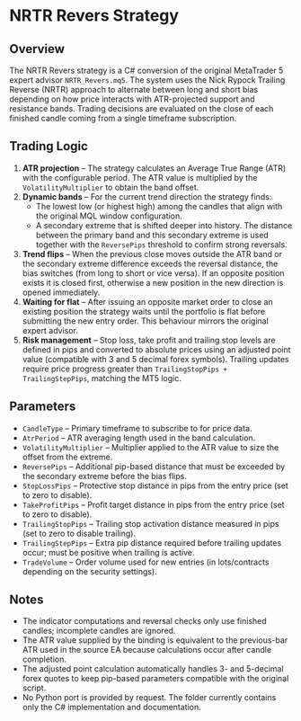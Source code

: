 # NRTR Revers Strategy

## Overview

The NRTR Revers strategy is a C# conversion of the original MetaTrader 5 expert advisor `NRTR_Revers.mq5`. The system uses the Nick Rypock Trailing Reverse (NRTR) approach to alternate between long and short bias depending on how price interacts with ATR-projected support and resistance bands. Trading decisions are evaluated on the close of each finished candle coming from a single timeframe subscription.

## Trading Logic

1. **ATR projection** – The strategy calculates an Average True Range (ATR) with the configurable period. The ATR value is multiplied by the `VolatilityMultiplier` to obtain the band offset.
2. **Dynamic bands** – For the current trend direction the strategy finds:
   - The lowest low (or highest high) among the candles that align with the original MQL window configuration.
   - A secondary extreme that is shifted deeper into history. The distance between the primary band and this secondary extreme is used together with the `ReversePips` threshold to confirm strong reversals.
3. **Trend flips** – When the previous close moves outside the ATR band or the secondary extreme difference exceeds the reversal distance, the bias switches (from long to short or vice versa). If an opposite position exists it is closed first, otherwise a new position in the new direction is opened immediately.
4. **Waiting for flat** – After issuing an opposite market order to close an existing position the strategy waits until the portfolio is flat before submitting the new entry order. This behaviour mirrors the original expert advisor.
5. **Risk management** – Stop loss, take profit and trailing stop levels are defined in pips and converted to absolute prices using an adjusted point value (compatible with 3 and 5 decimal forex symbols). Trailing updates require price progress greater than `TrailingStopPips + TrailingStepPips`, matching the MT5 logic.

## Parameters

- `CandleType` – Primary timeframe to subscribe to for price data.
- `AtrPeriod` – ATR averaging length used in the band calculation.
- `VolatilityMultiplier` – Multiplier applied to the ATR value to size the offset from the extreme.
- `ReversePips` – Additional pip-based distance that must be exceeded by the secondary extreme before the bias flips.
- `StopLossPips` – Protective stop distance in pips from the entry price (set to zero to disable).
- `TakeProfitPips` – Profit target distance in pips from the entry price (set to zero to disable).
- `TrailingStopPips` – Trailing stop activation distance measured in pips (set to zero to disable trailing).
- `TrailingStepPips` – Extra pip distance required before trailing updates occur; must be positive when trailing is active.
- `TradeVolume` – Order volume used for new entries (in lots/contracts depending on the security settings).

## Notes

- The indicator computations and reversal checks only use finished candles; incomplete candles are ignored.
- The ATR value supplied by the binding is equivalent to the previous-bar ATR used in the source EA because calculations occur after candle completion.
- The adjusted point calculation automatically handles 3- and 5-decimal forex quotes to keep pip-based parameters compatible with the original script.
- No Python port is provided by request. The folder currently contains only the C# implementation and documentation.

